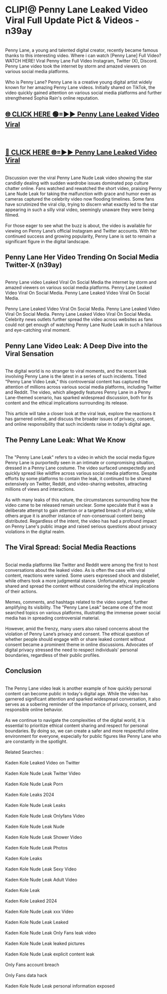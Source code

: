 # CLIP!@ Penny Lane Leaked Video Viral Full Update Pict & Videos - n39ay
<br>
Penny Lane, a young and talented digital creator, recently became famous thanks to this interesting video. Where i can watch [Penny Lane] Full Video? WATCH HERE! Viral Penny Lane Full Video Instagram, Twitter (X), Discord. Penny Lane video took the internet by storm and amazed viewers on various social media platforms.
<br><br>
Who is Penny Lane? Penny Lane is a creative young digital artist widely known for her amazing Penny Lane videos. Initially shared on TikTok, the video quickly gained attention on various social media platforms and further strengthened Sophia Rain's online reputation.
<br>
<h2><a href="https://bestclip.site?title=Penny_Lane">🌐 CLICK HERE 🟢=►► Penny Lane Leaked Video Viral</a></h2>
<br>
<h2><a href="https://bestclip.site?title=Penny_Lane">🔴 CLICK HERE 🌐=►► Penny Lane Leaked Video Viral</a></h2>
<br>
Discussion over the viral Penny Lane Nude Leak video showing the star candidly dealing with sudden wardrobe issues dominated pop culture chatter online. Fans watched and rewatched the short video, praising Penny Lane Nude Leak for taking the malfunction with grace and humor even as cameras captured the celebrity video now flooding timelines. Some fans have scrutinized the viral clip, trying to discern what exactly led to the star appearing in such a silly viral video, seemingly unaware they were being filmed.
<br><br>
For those eager to see what the buzz is about, the video is available for viewing on Penny Lane’s official Instagram and Twitter accounts. With her continued success and growing popularity, Penny Lane is set to remain a significant figure in the digital landscape.
<br>
<h2>Penny Lane Her Video Trending On Social Media Twitter-X (n39ay)</h2>
<br>
Penny Lane video Leaked Viral On Social Media the internet by storm and amazed viewers on various social media platforms. Penny Lane Leaked Video Viral On Social Media. Penny Lane Leaked Video Viral On Social Media.
<br><br>
Penny Lane Leaked Video Viral On Social Media. Penny Lane Leaked Video Viral On Social Media. Penny Lane Leaked Video Viral On Social Media. Celebrity news outlets further spread the video across websites as fans could not get enough of watching Penny Lane Nude Leak in such a hilarious and eye-catching viral moment.
<br>
<h2>Penny Lane Video Leak: A Deep Dive into the Viral Sensation</h2>
<br>
The digital world is no stranger to viral moments, and the recent leak involving Penny Lane is the latest in a series of such incidents. Titled "Penny Lane Video Leak," this controversial content has captured the attention of millions across various social media platforms, including Twitter and Reddit. The video, which allegedly features Penny Lane in a Penny Lane-themed scenario, has sparked widespread discussion, both for its content and the ethical implications surrounding its release.
<br><br>
This article will take a closer look at the viral leak, explore the reactions it has garnered online, and discuss the broader issues of privacy, consent, and online responsibility that such incidents raise in today’s digital age.
<br>
<h2>The Penny Lane Leak: What We Know</h2>
<br>
The "Penny Lane Leak" refers to a video in which the social media figure Penny Lane is purportedly seen in an intimate or compromising situation, dressed in a Penny Lane costume. The video surfaced unexpectedly and quickly spread like wildfire across various social media platforms. Despite efforts by some platforms to contain the leak, it continued to be shared extensively on Twitter, Reddit, and video-sharing websites, attracting millions of views and interactions.
<br><br>
As with many leaks of this nature, the circumstances surrounding how the video came to be released remain unclear. Some speculate that it was a deliberate attempt to gain attention or a targeted breach of privacy, while others argue it is another instance of non-consensual content being distributed. Regardless of the intent, the video has had a profound impact on Penny Lane's public image and raised serious questions about privacy violations in the digital realm.
<br>
<h2>The Viral Spread: Social Media Reactions</h2>
<br>
Social media platforms like Twitter and Reddit were among the first to host conversations about the leaked video. As is often the case with viral content, reactions were varied. Some users expressed shock and disbelief, while others took a more judgmental stance. Unfortunately, many people shared and spread the content without considering the ethical implications of their actions.
<br><br>
Memes, comments, and hashtags related to the video surged, further amplifying its visibility. The "Penny Lane Leak" became one of the most searched topics on various platforms, illustrating the immense power social media has in spreading controversial material.
<br><br>
However, amid the frenzy, many users also raised concerns about the violation of Penny Lane’s privacy and consent. The ethical question of whether people should engage with or share leaked content without consent became a prominent theme in online discussions. Advocates of digital privacy stressed the need to respect individuals' personal boundaries, regardless of their public profiles.
<br>
<h2>Conclusion</h2>
<br>
The Penny Lane video leak is another example of how quickly personal content can become public in today's digital age. While the video has garnered significant attention and sparked widespread conversation, it also serves as a sobering reminder of the importance of privacy, consent, and responsible online behavior.
<br><br>
As we continue to navigate the complexities of the digital world, it is essential to prioritize ethical content sharing and respect for personal boundaries. By doing so, we can create a safer and more respectful online environment for everyone, especially for public figures like Penny Lane who are constantly in the spotlight.
<br><br>
Related Searches :
<br><br>
Kaden Kole Leaked Video on Twitter
<br><br>
Kaden Kole Nude Leak Twitter Video
<br><br>
Kaden Kole Nude Leak Porn
<br><br>
Kaden Kole Leaks 2024
<br><br>
Kaden Kole Nude Leak Leaks
<br><br>
Kaden Kole Nude Leak Onlyfans Video
<br><br>
Kaden Kole Nude Leak Nude
<br><br>
Kaden Kole Nude Leak Shower Video
<br><br>
Kaden Kole Nude Leak Photos
<br><br>
Kaden Kole Leaks
<br><br>
Kaden Kole Nude Leak Sexy Video
<br><br>
Kaden Kole Nude Leak Adult Video
<br><br>
Kaden Kole Leak
<br><br>
Kaden Kole Leaked 2024
<br><br>
Kaden Kole Nude Leak xxx Video
<br><br>
Kaden Kole Nude Leak Leaked
<br><br>
Kaden Kole Nude Leak Only Fans leak video
<br><br>
Kaden Kole Nude Leak leaked pictures
<br><br>
Kaden Kole Nude Leak explicit content leak
<br><br>
Only Fans account breach
<br><br>
Only Fans data hack
<br><br>
Kaden Kole Nude Leak personal information exposed